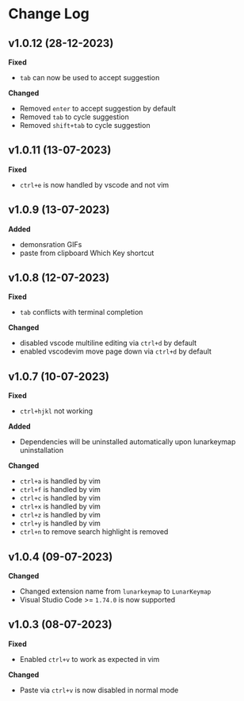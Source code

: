 # Change Log

## v1.0.12 (28-12-2023)

**Fixed**
- `tab` can now be used to accept suggestion

**Changed**
- Removed `enter` to accept suggestion by default
- Removed `tab` to cycle suggestion
- Removed `shift+tab` to cycle suggestion

## v1.0.11 (13-07-2023)

**Fixed**

- `ctrl+e` is now handled by vscode and not vim

## v1.0.9 (13-07-2023)

**Added**

- demonsration GIFs
- paste from clipboard Which Key shortcut

## v1.0.8 (12-07-2023)

**Fixed**

- `tab` conflicts with terminal completion

**Changed**

- disabled vscode multiline editing via `ctrl+d` by default
- enabled vscodevim move page down via `ctrl+d` by default

## v1.0.7 (10-07-2023)

**Fixed**

- `ctrl+hjkl` not working

**Added**

- Dependencies will be uninstalled automatically upon lunarkeymap uninstallation

**Changed**

- `ctrl+a` is handled by vim
- `ctrl+f` is handled by vim
- `ctrl+c` is handled by vim
- `ctrl+x` is handled by vim
- `ctrl+z` is handled by vim
- `ctrl+y` is handled by vim
- `ctrl+n` to remove search highlight is removed

## v1.0.4 (09-07-2023)

**Changed**

- Changed extension name from `lunarkeymap` to `LunarKeymap`
- Visual Studio Code >= `1.74.0` is now supported

## v1.0.3 (08-07-2023)

**Fixed**

- Enabled `ctrl+v` to work as expected in vim

**Changed**

- Paste via `ctrl+v` is now disabled in normal mode
